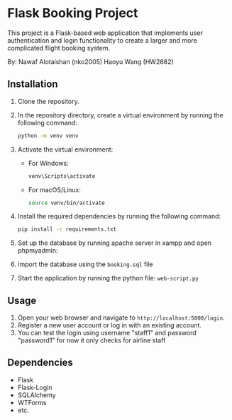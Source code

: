 
# Flask Booking Project

This project is a Flask-based web application that implements user authentication and login functionality to create a larger and more complicated flight booking system.

By: Nawaf Alotaishan (nko2005)
Haoyu Wang (HW2682)
## Installation

1. Clone the repository.
2. In the repository directory, create a virtual environment by running the following command:
   ```bash
   python -m venv venv
   ```
3. Activate the virtual environment:
   - For Windows:
     ```bash
     venv\Scripts\activate
     ```
   - For macOS/Linux:
     ```bash
     source venv/bin/activate
     ```
4. Install the required dependencies by running the following command:
   ```bash
   pip install -r requirements.txt
   ```
3. Set up the database by running apache server in xampp and open phpmyadmin:

4. import the database using the ```booking.sql``` file 

5. Start the application by running the python file: ```web-script.py```


## Usage

1. Open your web browser and navigate to `http://localhost:5000/login`.
2. Register a new user account or log in with an existing account.
3. You can test the login using username "staff1" and password "password1"
   for now it only checks for airline staff 

## Dependencies

- Flask
- Flask-Login
- SQLAlchemy
- WTForms
- etc.

